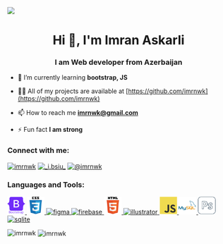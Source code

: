 [](https://i0.wp.com/www.printmag.com/wp-content/uploads/2021/02/4cbe8d_f1ed2800a49649848102c68fc5a66e53mv2.gif?fit=476%2C280&ssl=1)
[](https://mir-s3-cdn-cf.behance.net/project_modules/max_1200/5eeea355389655.59822ff824b72.gif)
[](https://cdnblog.natrocdn.com/wp-content/uploads/2019/10/International-Rescue-Illustrator-Pablo-Espinosa-24.gif)
[](https://mymodernmet.com/wp/wp-content/uploads/2019/10/nasa-black-hole-visualization-1.gif)
[](https://user-images.githubusercontent.com/95478989/198955082-6e78ebb5-e1e4-49f9-8d32-6e5af3984dcd.gif)
[](https://media4.giphy.com/headers/GitHub/w8ZJLtJbmuph.gif)
[](https://repository-images.githubusercontent.com/588181932/e36ec678-7984-4cdd-8e4c-a3932772ff8e)
![](https://user-images.githubusercontent.com/74038190/225813708-98b745f2-7d22-48cf-9150-083f1b00d6c9.gif)
[]()
[]()
[]()




<h1 align="center">Hi 👋, I'm Imran Askarli</h1>
<h3 align="center">I am Web developer from Azerbaijan</h3>

- 🌱 I’m currently learning **bootstrap, JS**

- 👨‍💻 All of my projects are available at [https://github.com/imrnwk](https://github.com/imrnwk)

- 📫 How to reach me **imrnwk@gmail.com**

- ⚡ Fun fact **I am strong**

<h3 align="left">Connect with me:</h3>
<p align="left">
<a href="https://twitter.com/imrnwk" target="blank"><img align="center" src="https://raw.githubusercontent.com/rahuldkjain/github-profile-readme-generator/master/src/images/icons/Social/twitter.svg" alt="imrnwk" height="30" width="40" /></a>
<a href="https://instagram.com/_i.bsiu_" target="blank"><img align="center" src="https://raw.githubusercontent.com/rahuldkjain/github-profile-readme-generator/master/src/images/icons/Social/instagram.svg" alt="_i.bsiu_" height="30" width="40" /></a>
<a href="https://medium.com/@imrnwk" target="blank"><img align="center" src="https://raw.githubusercontent.com/rahuldkjain/github-profile-readme-generator/master/src/images/icons/Social/medium.svg" alt="@imrnwk" height="30" width="40" /></a>
</p>

<h3 align="left">Languages and Tools:</h3>
<p align="left"> <a href="https://getbootstrap.com" target="_blank" rel="noreferrer"> <img src="https://raw.githubusercontent.com/devicons/devicon/master/icons/bootstrap/bootstrap-plain-wordmark.svg" alt="bootstrap" width="40" height="40"/> </a> <a href="https://www.w3schools.com/css/" target="_blank" rel="noreferrer"> <img src="https://raw.githubusercontent.com/devicons/devicon/master/icons/css3/css3-original-wordmark.svg" alt="css3" width="40" height="40"/> </a> <a href="https://www.figma.com/" target="_blank" rel="noreferrer"> <img src="https://www.vectorlogo.zone/logos/figma/figma-icon.svg" alt="figma" width="40" height="40"/> </a> <a href="https://firebase.google.com/" target="_blank" rel="noreferrer"> <img src="https://www.vectorlogo.zone/logos/firebase/firebase-icon.svg" alt="firebase" width="40" height="40"/> </a> <a href="https://www.w3.org/html/" target="_blank" rel="noreferrer"> <img src="https://raw.githubusercontent.com/devicons/devicon/master/icons/html5/html5-original-wordmark.svg" alt="html5" width="40" height="40"/> </a> <a href="https://www.adobe.com/in/products/illustrator.html" target="_blank" rel="noreferrer"> <img src="https://www.vectorlogo.zone/logos/adobe_illustrator/adobe_illustrator-icon.svg" alt="illustrator" width="40" height="40"/> </a> <a href="https://developer.mozilla.org/en-US/docs/Web/JavaScript" target="_blank" rel="noreferrer"> <img src="https://raw.githubusercontent.com/devicons/devicon/master/icons/javascript/javascript-original.svg" alt="javascript" width="40" height="40"/> </a> <a href="https://www.mysql.com/" target="_blank" rel="noreferrer"> <img src="https://raw.githubusercontent.com/devicons/devicon/master/icons/mysql/mysql-original-wordmark.svg" alt="mysql" width="40" height="40"/> </a> <a href="https://www.photoshop.com/en" target="_blank" rel="noreferrer"> <img src="https://raw.githubusercontent.com/devicons/devicon/master/icons/photoshop/photoshop-line.svg" alt="photoshop" width="40" height="40"/> </a> <a href="https://www.sqlite.org/" target="_blank" rel="noreferrer"> <img src="https://www.vectorlogo.zone/logos/sqlite/sqlite-icon.svg" alt="sqlite" width="40" height="40"/> </a> </p>

<p><img align="left" src="https://github-readme-stats.vercel.app/api/top-langs?username=imrnwk&show_icons=true&locale=en&layout=compact" alt="imrnwk" /></p>

<p>&nbsp;<img align="center" src="https://github-readme-stats.vercel.app/api?username=imrnwk&show_icons=true&locale=en" alt="imrnwk" /></p>

